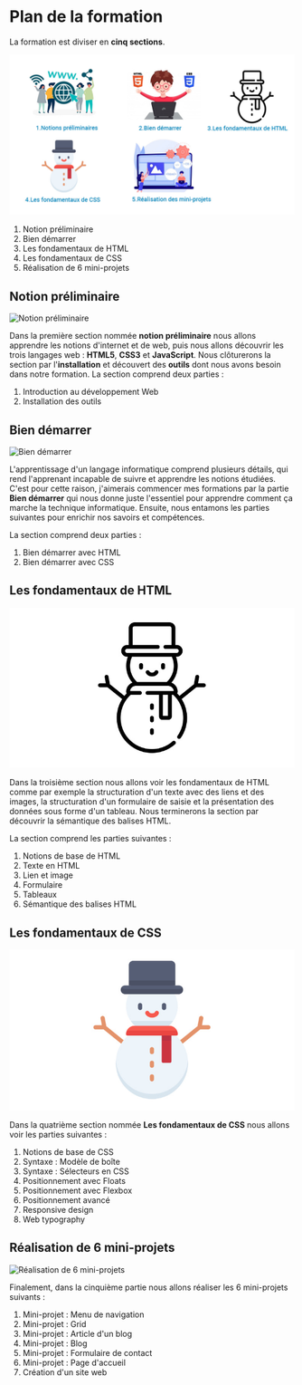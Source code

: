 # Plan de la formation

La formation est diviser en **cinq sections**.

![Plan de la formation](images/plan-formation/plan-formation.jpg)

1. Notion préliminaire
2. Bien démarrer
3. Les fondamentaux de HTML
4. Les fondamentaux de CSS
5. Réalisation de 6 mini-projets
 
## Notion préliminaire

![Notion préliminaire](images/plan-formation/notion-préliminaire.jpg)

Dans la première section nommée **notion préliminaire** nous allons apprendre les notions d'internet et de web, puis nous allons découvrir les trois langages web : **HTML5**, **CSS3** et **JavaScript**. Nous clôturerons la section par l'**installation** et découvert des **outils** dont nous avons besoin dans notre formation. La section comprend deux parties : 

1. Introduction au développement Web
2. Installation des outils

## Bien démarrer

![Bien démarrer](images/plan-formation/bien-démarrer.jpg)

L'apprentissage d'un langage informatique comprend plusieurs détails, qui rend l'apprenant incapable de suivre et apprendre les notions étudiées. C'est pour cette raison, j'aimerais commencer mes formations par la partie **Bien démarrer** qui nous donne juste l'essentiel pour apprendre comment ça marche la technique informatique. Ensuite, nous entamons les parties suivantes pour enrichir nos savoirs et compétences.

La section comprend deux parties : 

1. Bien démarrer avec HTML 
2. Bien démarrer avec CSS

## Les fondamentaux de HTML

![Les fondamentaux de HTML](images/plan-formation/fondamentaux-html.jpg)

Dans la troisième section nous allons voir les fondamentaux de HTML comme par exemple la structuration d'un texte avec des liens et des images, la structuration d'un formulaire de saisie et la présentation des données sous forme d'un tableau. Nous terminerons la section par découvrir la sémantique des balises HTML. 

La section comprend les parties suivantes : 

1. Notions de base de HTML
2. Texte en HTML
3. Lien et image
4. Formulaire
5. Tableaux
6. Sémantique des balises HTML

## Les fondamentaux de CSS

![Les fondamentaux de CSS](images/plan-formation/fondamentaux-css.jpg)

Dans la quatrième section nommée **Les fondamentaux de CSS** nous allons voir les parties suivantes : 

1.  Notions de base de CSS
2.  Syntaxe : Modèle de boîte
3.  Syntaxe : Sélecteurs en CSS
4.  Positionnement avec Floats
5.  Positionnement avec Flexbox
6.  Positionnement avancé
7.  Responsive design
8.  Web typography

## Réalisation de 6 mini-projets

![Réalisation de 6 mini-projets](images/plan-formation/réalisation-des-mini-projets.jpg)

Finalement, dans la cinquième partie nous allons réaliser les 6 mini-projets suivants :  

1.  Mini-projet : Menu de navigation
2.  Mini-projet : Grid
3.  Mini-projet : Article d'un blog
4.  Mini-projet : Blog
5.  Mini-projet : Formulaire de contact
6.  Mini-projet : Page d'accueil
7.  Création d'un site web 
